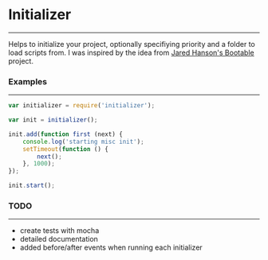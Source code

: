 # Initializer #
___

Helps to initialize your project, optionally specifiying priority and a folder to load scripts from. I was inspired by the idea from [Jared Hanson's Bootable](https://github.com/jaredhanson/bootable) project.

### Examples ###
___
```js
var initializer = require('initializer');

var init = initializer();

init.add(function first (next) {
    console.log('starting misc init');
    setTimeout(function () {
        next();
    }, 1000);
});

init.start();

```

### TODO ###
___
- create tests with mocha
- detailed documentation
- added before/after events when running each initializer
